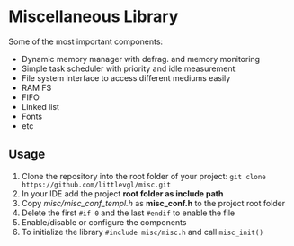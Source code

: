 # Miscellaneous Library

Some of the most important components:
* Dynamic memory manager with defrag. and memory monitoring 
* Simple task scheduler with priority and idle measurement
* File system interface to access different mediums easily  
* RAM FS
* FIFO
* Linked list
* Fonts
* etc

## Usage
1. Clone the repository into the root folder of your project: `git clone https://github.com/littlevgl/misc.git`
2. In your IDE add the project **root folder as include path**
3. Copy *misc/misc_conf_templ.h* as **misc_conf.h** to the project root folder
4. Delete the first `#if 0` and the last `#endif` to enable the file
5. Enable/disable or configure the components
6. To initialize the library `#include misc/misc.h` and call `misc_init()`
